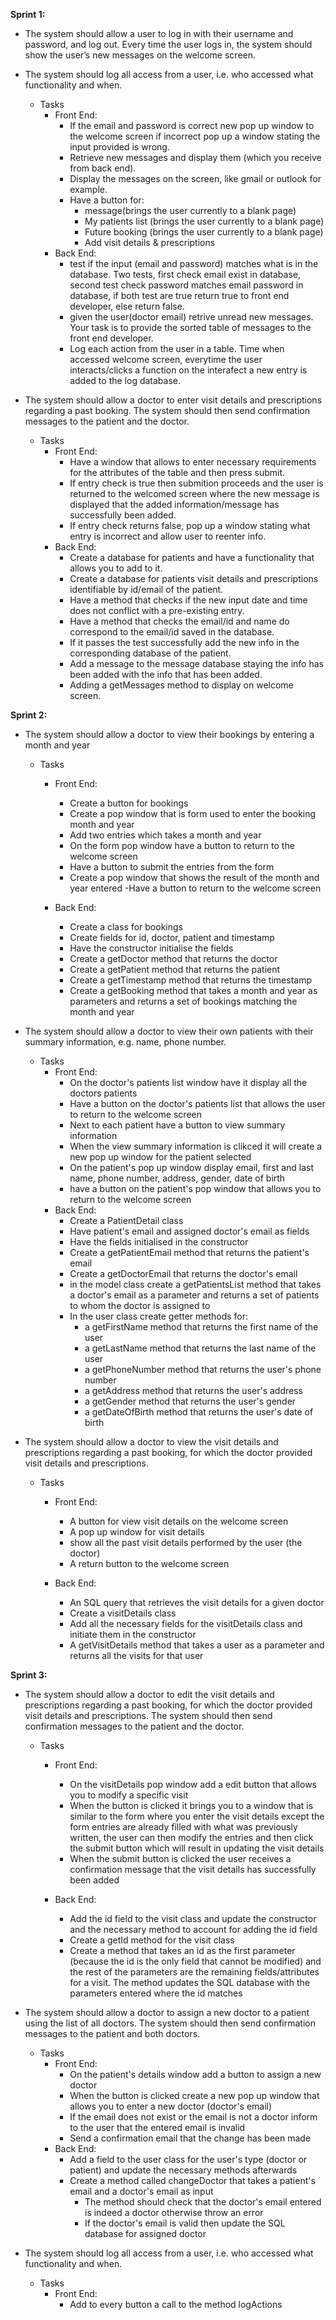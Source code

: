 **Sprint 1:**

- The system should allow a user to log in with their username and password, and 
  log out. Every time the user logs in, the system should show the user’s new 
  messages on the welcome screen. 
- The system should log all access from a user, i.e. who accessed what 
  functionality and when. 

    - Tasks
        - Front End:
            - If the email and password is correct new pop up window to the
              welcome screen if incorrect pop up a window stating the  input
              provided is wrong.  
            - Retrieve new messages and display them (which you receive from back 
              end).         
            - Display the messages on the screen, like gmail or outlook for 
              example. 
            - Have a button for: 
                - message(brings the user currently to a blank page) 
                - My patients list (brings the user currently to a blank page) 
                - Future booking (brings the user currently to a blank page) 
                - Add visit details & prescriptions 
        - Back End:
            - test if the input (email and password) matches what is in the 
              database. Two tests, first check email exist in database, second 
              test check password matches email password in database, if both 
              test are true return true to front end developer, else return false.
            - given the user(doctor email) retrive unread new messages. Your task 
              is to provide the sorted table of messages to the front end 
              developer.
            - Log each action from the user in a table. Time when accessed 
              welcome screen, everytime the user interacts/clicks a function on 
              the interafect a new entry is added to the log database.   



- The system should allow a doctor to enter visit details and prescriptions 
  regarding a past booking. The system should then send confirmation messages to 
  the patient and the doctor.
    - Tasks
        - Front End:
            - Have a window that allows to enter necessary  requirements for the 
              attributes of the table and then press submit.
            - If entry check is true then submition proceeds and the user is 
              returned to the welcomed screen where the new message is displayed 
              that the added information/message has successfully been added.
            - If entry check returns false,  pop up a window stating what entry 
              is incorrect and allow user to reenter info.   
        - Back End:
            - Create a database for patients and have a functionality that 
              allows you to add to it.
            - Create a database for patients visit details and prescriptions    
              identifiable by id/email of the patient.   
            - Have a method that checks if the new input date and time does not 
              conflict with a pre-existing entry.
            - Have a method that checks the email/id and name do correspond to 
              the email/id  saved in the database.
            - If it passes the test successfully add the new info in the 
              corresponding database of the patient.     
            - Add a message to the message database staying the info has been 
              added with the info that has been added. 
            - Adding a getMessages method to display on welcome screen.


**Sprint 2:**
  - The system should allow a doctor to view their bookings by entering a month and year
    - Tasks
      - Front End:
        - Create a button for bookings
        - Create a pop window that is form used to enter the booking month and year
        - Add two entries which takes a month and year
        - On the form pop window have a button to return to the welcome screen
        - Have a button to submit the entries from the form
        - Create a pop window that shows the result of the month and year entered
        -Have a button to return to the welcome screen
    
      - Back End:
        - Create a class for bookings
        - Create fields for id, doctor, patient and timestamp
        - Have the constructor initialise the fields
        - Create a getDoctor method that returns the doctor
        - Create a getPatient method that returns the patient
        - Create a getTimestamp method that returns the timestamp
        - Create a getBooking method that takes a month and year as parameters and returns a set of bookings matching the month and year



- The system should allow a doctor to view their own patients with their summary information, e.g. name, phone number.
  - Tasks
    - Front End:
      - On the doctor's patients list window have it display all the doctors patients
      - Have a button on the doctor's patients list that allows the user to return to the welcome screen
      - Next to each patient have a button to view summary information  
      - When the view summary information is clikced it will create a new pop up window for the patient selected
      - On the patient's pop up window display email, first and last name, phone number, address, gender, date of birth
      - have a button on the patient's pop window that allows you to return to the welcome screen
    - Back End:
      - Create a PatientDetail class
      - Have patient's email and assigned doctor's email as fields
      - Have the fields initialised in the constructor
      - Create a getPatientEmail method that returns the patient's email
      - Create a getDoctorEmail that returns the doctor's email 
      - in the model class create a getPatientsList method that takes a doctor's email as a parameter and returns a set of patients to whom the doctor 
        is assigned to
      - In the user class create getter methods for: 
        - a getFirstName method that returns the first name of the user
        - a getLastName method that returns the last name of the user
        - a getPhoneNumber method that returns the user's phone number 
        - a getAddress method that returns the user's address 
        - a getGender method that returns the user's gender 
        - a getDateOfBirth method that returns the user's date of birth 


- The system should allow a doctor to view the visit details and prescriptions regarding a past booking, for which the doctor provided visit details 
  and prescriptions.

  - Tasks
    - Front End:
      - A button for view visit details on the welcome screen 
      - A pop up window for  visit details 
      - show all the past visit details performed by the user (the doctor)
      - A return button to the welcome screen
    
    - Back End:
      - An SQL query that retrieves the visit details for a given doctor 
      - Create a visitDetails class
      - Add all the necessary fields for the visitDetails class and initiate them in the constructor 
      - A getVisitDetails method that takes a user as a parameter and returns all the visits for that user


**Sprint 3:**
- The system should allow a doctor to edit the visit details and prescriptions regarding a past booking, for which the doctor provided visit details and prescriptions. The system should then send confirmation messages to the patient and the doctor.
  - Tasks 
    - Front End:
      - On the visitDetails pop window add a edit button that allows you to modify a specific visit 
      - When the button is clicked it brings you to a window that is similar to the form where you enter the visit details except the form entries are 
        already filled with what was previously written, the user can then modify the entries and then click the submit button which will result in 
        updating the visit details
      - When the submit button is clicked the user receives a confirmation message that the visit details has successfully been added  
    
    - Back End:
      - Add the id field to the visit class and update the constructor and the necessary method to account for adding the id field 
      - Create a getId method for the visit class
      - Create a method that takes an id as the first parameter (because the id is the only field that cannot be modified) and the rest of the 
        parameters are the remaining fields/attributes for a visit. The method updates the SQL database with the parameters entered where the id 
        matches
        



- The system should allow a doctor to assign a new doctor to a patient using the list of all doctors. The system should then send confirmation messages to the patient and both doctors.
  - Tasks
    - Front End:
      - On the patient's details window add a button to assign a new doctor
      - When the button is clicked create a new pop up window that allows you to enter a new doctor (doctor's email)
      - If the email does not exist or the email is not a doctor inform to the user that the entered email is invalid
      - Send a confirmation email that the change has been made
    - Back End:
      - Add a field to the user class for the user's type (doctor or patient) and update the necessary methods afterwards
      - Create a method called changeDoctor that takes a patient's email and a doctor's email as input
        - The method should check that the doctor's email entered is indeed a doctor otherwise throw an error
        - If the doctor's email is valid then update the SQL database for assigned doctor





- The system should log all access from a user, i.e. who accessed what functionality and when.
  - Tasks
    - Front End:
      - Add to every button a call to the method logActions
    
















